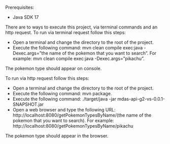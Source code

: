 Prerequisites:
- Java SDK 17

There are to ways to execute this project, via terminal commands and an http request.
  To run via terminal request follow this steps:
  - Open a terminal and change the directory to the root of the project.
  - Execute the following command: mvn clean compile exec:java -Dexec.args=”the name of the pokemon that you want to search”. For example: mvn clean compile exec:java -Dexec.args=”pikachu”.

The pokemon type should appear on console.

To run via http request follow this steps:
-  Open a terminal and change the directory to the root of the project.
-  Execute the following command: mvn package.
- Execute the following command: ./target/java -jar mdas-api-g2-vs-0.0.1-SNAPSHOT.jar
- Open a web browser and type the following URL: http://localhost:8080/getPokemonTypesByName/(the name of the pokemon that you want to search). For example: http://localhost:8080/getPokemonTypesByName/pikachu
  
The pokemon type should appear in the browser.
